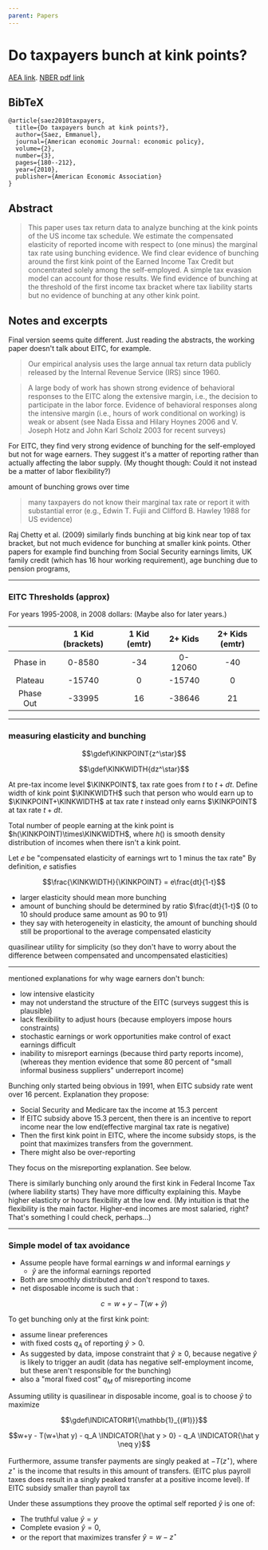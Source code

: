 ```yaml
---
parent: Papers
---
```


# Do taxpayers bunch at kink points?

[AEA link](https://www.aeaweb.org/articles?id=10.1257/pol.2.3.180).
[NBER pdf link](https://www.nber.org/system/files/working_papers/w7366/w7366.pdf)


## BibTeX
```
@article{saez2010taxpayers,
  title={Do taxpayers bunch at kink points?},
  author={Saez, Emmanuel},
  journal={American economic Journal: economic policy},
  volume={2},
  number={3},
  pages={180--212},
  year={2010},
  publisher={American Economic Association}
}
```

## Abstract

> This paper uses tax return data to analyze bunching at the kink points of the US income tax schedule. We estimate the compensated elasticity of reported income with respect to (one minus) the marginal tax rate using bunching evidence. We find clear evidence of bunching around the first kink point of the Earned Income Tax Credit but concentrated solely among the self-employed. A simple tax evasion model can account for those results. We find evidence of bunching at the threshold of the first income tax bracket where tax liability starts but no evidence of bunching at any other kink point.



## Notes and excerpts


Final version seems quite different. Just reading the abstracts, the working paper doesn't talk about EITC, for example.


> Our empirical analysis uses the 
large annual tax return data publicly released by the Internal Revenue Service (IRS)
since 1960.

> A large body of work has shown strong evidence of behavioral responses to the EITC along the extensive 
margin, i.e., the decision to participate in the labor force. Evidence of behavioral responses along the intensive 
margin (i.e., hours of work conditional on working) is weak or absent (see Nada Eissa and Hilary Hoynes 2006 and 
V. Joseph Hotz and John Karl Scholz 2003 for recent surveys)


For EITC, they find very strong evidence of bunching for the self-employed
but not for wage earners. They suggest it's a matter of reporting rather than 
actually affecting the labor supply.
(My thought though: Could it not instead be a matter of labor flexibility?)

amount of bunching grows over time

> many taxpayers do not know their marginal tax rate or report it with 
substantial error (e.g., Edwin T. Fujii and Clifford B. Hawley 1988 for US evidence)


Raj Chetty et al. (2009) similarly finds bunching at big kink near top of tax bracket,
but not much evidence for bunching at smaller kink points.
Other papers for example find bunching from Social Security earnings limits, 
UK family credit (which has 16 hour working requirement),
age bunching due to pension programs,

---

### EITC Thresholds (approx)

For years 1995-2008, in 2008 dollars:
(Maybe also for later years.)

|  | 1 Kid (brackets) | 1 Kid (emtr) | 2+ Kids | 2+ Kids (emtr) |
|:-:|:-:|:-:|:-:|:-:|
| Phase in | 0-8580 | -34 | 0-12060 | -40 |
| Plateau | -15740 | 0 | -15740 | 0 |
| Phase Out | -33995 | 16 | -38646 | 21 |



---

### measuring elasticity and bunching


$$\gdef\KINKPOINT{z^\star}$$

$$\gdef\KINKWIDTH{dz^\star}$$

At pre-tax income level $\KINKPOINT$, tax rate goes from $t$ to $t+dt$.
Define width of kink point $\KINKWIDTH$ 
such that person who would earn up to $\KINKPOINT+\KINKWIDTH$
at tax rate $t$ instead only earns $\KINKPOINT$ at tax rate $t+dt$.

Total number of people earning at the kink point 
is $h(\KINKPOINT)\times\KINKWIDTH$, 
where $h()$ is
smooth density distribution of incomes when there isn't a kink point.

Let $e$ be "compensated elasticity of earnings wrt to 1 minus the tax rate"
By definition, $e$ satisfies

$$\frac{\KINKWIDTH}{\KINKPOINT} = e\frac{dt}{1-t}$$

- larger elasticity should mean more bunching
- amount of bunching should be determined by ratio $\frac{dt}{1-t}$ (0 to 10 should produce same amount as 90 to 91)
- they say with heterogeneity in elasticity, the amount of bunching should still be proportional to the average compensated elasticity

quasilinear utility for simplicity (so they don't have to worry about the difference between compensated and uncompensated elasticities)

---

mentioned explanations for why wage earners don't bunch:
- low intensive elasticity
- may not understand the structure of the EITC (surveys suggest this is plausible)
- lack flexibility to adjust hours (because employers impose hours constraints)
- stochastic earnings or work opportunities make control of exact earnings difficult
- inability to misreport earnings (because third party reports income), (whereas they mention evidence that some 80 percent of "small informal business suppliers" underreport income)

Bunching only started being obvious in 1991, when EITC subsidy rate went over 16 percent.
Explanation they propose:
- Social Security and Medicare tax the income at 15.3 percent
- If EITC subsidy above 15.3 percent, then there is an incentive to report income near the low end(effective marginal tax rate is negative)
- Then the first kink point in EITC, where the income subsidy stops, is the point that maximizes transfers from the government.
- There might also be over-reporting

They focus on the misreporting explanation. See below.

There is similarly bunching only around the first kink in Federal Income Tax (where liability starts)
They have more difficulty explaining this. Maybe higher elasticity or hours flexibility at the low end.
(My intuition is that the flexibility is the main factor. Higher-end incomes are most salaried, right? That's something I could check, perhaps...)


---

### Simple model of tax avoidance

- Assume people have formal earnings $w$ and informal earnings $y$
    - $\hat y$ are the informal earnings reported
- Both are smoothly distributed and don't respond to taxes.
- net disposable income is such that :

$$c = w+y - T(w+\hat y)$$

To get bunching only at the first kink point:
- assume linear preferences 
- with fixed costs $q_A$ of reporting $\hat y > 0$.
- As suggested by data, impose constraint that $\hat y \geq 0$, because negative $\hat y$ is likely to trigger an audit (data has negative self-employment income, but these aren't responsible for the bunching)
- also a "moral fixed cost" $q_M$ of misreporting income 

Assuming utility is quasilinear in disposable income, goal is to choose $\hat y$
to maximize

$$\gdef\INDICATOR#1{\mathbb{1}_{(#1)}}$$

<!--alas, I think \mathbb lacks support for numbers-->

$$w+y - T(w+\hat y) - q_A \INDICATOR{\hat y > 0} - q_A \INDICATOR{\hat y \neq y}$$

Furthermore, assume transfer payments are singly peaked at $-T(z^\star)$, 
where $z^\star$ is the income that results in this amount of transfers.
(EITC plus payroll taxes does result in a singly peaked transfer at a positive income level).
If EITC subsidy smaller than payroll tax


Under these assumptions they proove the optimal self reported $\hat y$ is one of:
- The truthful value $\hat y = y$
- Complete evasion $\hat y = 0$,
- or the report that maximizes transfer $\hat y = w - z^\star$


































